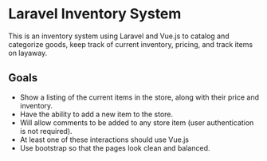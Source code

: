 # Laravel Inventory System

This is an inventory system using Laravel and Vue.js to catalog and categorize goods, keep track of current inventory, pricing, and track items on layaway.

## Goals

- Show a listing of the current items in the store, along with their price and inventory. 
- Have the ability to add a new item to the store. 
- Will allow comments to be added to any store item (user authentication is not required). 
- At least one of these interactions should use Vue.js 
- Use bootstrap so that the pages look clean and balanced. 